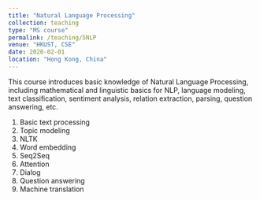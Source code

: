 ```yaml
---
title: "Natural Language Processing"
collection: teaching
type: "MS course"
permalink: /teaching/5NLP
venue: "HKUST, CSE"
date: 2020-02-01
location: "Hong Kong, China"
---
```


This course introduces basic knowledge of Natural Language Processing,
including mathematical and linguistic basics for NLP, language modeling, 
text classification, sentiment analysis, relation extraction, parsing, 
question answering, etc.

1. Basic text processing
1. Topic modeling
1. NLTK
1. Word embedding
1. Seq2Seq
1. Attention
1. Dialog
1. Question answering
1. Machine translation
